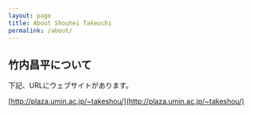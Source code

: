 ```yaml
---
layout: page
title: About Shouhei Takeuchi
permalink: /about/
---
```


## 竹内昌平について

下記、URLにウェブサイトがあります。

[http://plaza.umin.ac.jp/~takeshou/](http://plaza.umin.ac.jp/~takeshou/)

